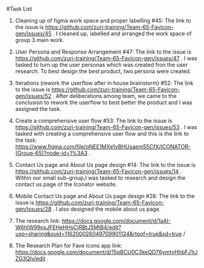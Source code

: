 #Task List

1.  Cleaning up of figma work space and proper labelling #45: The link to the issue is https://github.com/zuri-training/Team-65-Favicon-gen/issues/45 .
  I cleaned up, labelled and arranged the work space of group 3 main work.
  
2.  User Persona and Response Arrangement #47: The link to the issue is https://github.com/zuri-training/Team-65-Favicon-gen/issues/47 .
  I was tasked to turn up the user personas which was created fron the user research. To best design the best product, two persona were created. 
  
3.  Iterations (rework the userflow after in house brainstorm) #52: The link to the issue is https://github.com/zuri-training/Team-65-Favicon-gen/issues/52 .
  After deliberations among team, we came to the conclusion to rework the userflow to best better the product and I was assigned the task. 
  
4.  Create a comprehensive user flow #53: The link to the issue is https://github.com/zuri-training/Team-65-Favicon-gen/issues/53 .
  I was tasked with creating a comprehensive user flow and this is the link to the task: https://www.figma.com/file/oNEE1MXe1vBHUsaem55CfX/ICONATOR-(Group-65)?node-id=1%3A3 .
  
5.  Contact Us page and About Us page design #14: The link to the issue is https://github.com/zuri-training/Team-65-Favicon-gen/issues/14 .
  Within our small sub-group,I was tasked to research and design the contact us page of the Iconator website. 
6.   Mobile Contact Us page and About Us page design #28: The link to the issue is https://github.com/zuri-training/Team-65-Favicon-gen/issues/28 .
  I also designed the mobile about us page.

  
7. The research link: https://docs.google.com/document/d/1aAI-W6hlW99osJFEHeHHsCjRBtJ5MtB4/edit?usp=sharing&ouid=116200026049709901124&rtpof=true&sd=true /
8. The Research Plan for Fave Icons app link: https://docs.google.com/document/d/15pBCU0C3keQD76ymtvHhbFJ1rJZG3Qlv/edit .
